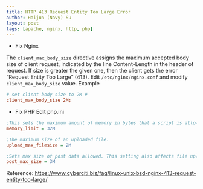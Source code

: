 ```yaml
---
title: HTTP 413 Request Entity Too Large Error
author: Haijun (Navy) Su
layout: post
tags: [apache, nginx, http, php]
---
```

* Fix Nginx

The `client_max_body_size` directive assigns the maximum accepted body size of client request, indicated by the line Content-Length in the header of request. If size is greater the given one, then the client gets the error “Request Entity Too Large” (413).
Edit `/etc/nginx/nginx.conf` and modify `client_max_body_size` value. Example
```ini
# set client body size to 2M #
client_max_body_size 2M;
```

* Fix PHP
Edit php.ini

```ini
;This sets the maximum amount of memory in bytes that a script is allowed to allocate
memory_limit = 32M

;The maximum size of an uploaded file.
upload_max_filesize = 2M

;Sets max size of post data allowed. This setting also affects file upload. To upload large files, this value must be larger than upload_max_filesize
post_max_size = 3M
```

Reference:
<https://www.cyberciti.biz/faq/linux-unix-bsd-nginx-413-request-entity-too-large/>
